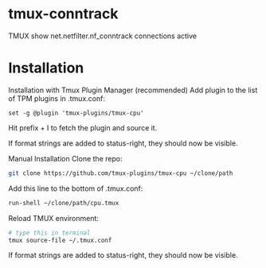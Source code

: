 # tmux-conntrack

TMUX show net.netfilter.nf_conntrack connections active

# Installation

Installation with Tmux Plugin Manager (recommended)
Add plugin to the list of TPM plugins in .tmux.conf:

```
set -g @plugin 'tmux-plugins/tmux-cpu'
```
Hit prefix + I to fetch the plugin and source it.

If format strings are added to status-right, they should now be visible.

Manual Installation
Clone the repo:

```bash
git clone https://github.com/tmux-plugins/tmux-cpu ~/clone/path
```

Add this line to the bottom of .tmux.conf:
```bash
run-shell ~/clone/path/cpu.tmux
```
Reload TMUX environment:

```bash
# type this in terminal
tmux source-file ~/.tmux.conf
```
If format strings are added to status-right, they should now be visible.
